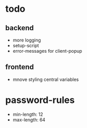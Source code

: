 # todo
## backend
- more logging
- setup-script
- error-messages for client-popup

## frontend
- mnove styling central variables

# password-rules
- min-length: 12
- max-length: 64